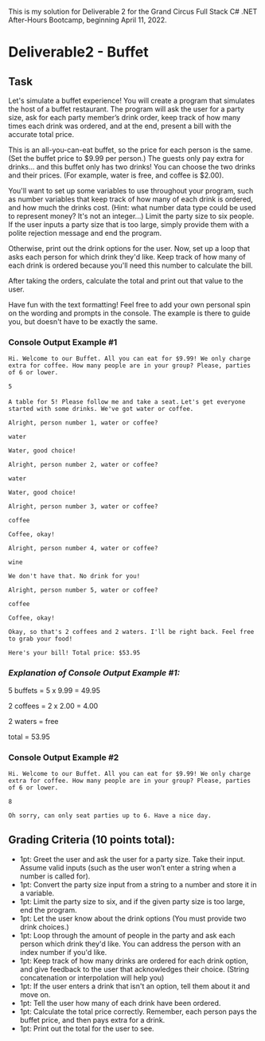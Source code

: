 
This is my solution for Deliverable 2 for the Grand Circus Full Stack C# .NET After-Hours Bootcamp, beginning April 11, 2022.

# Deliverable2 - Buffet

## Task
Let's simulate a buffet experience! You will create a program that simulates the host of a buffet restaurant. The program will ask the user for a party size, ask for each party member’s drink order, keep track of how many times each drink was ordered, and at the end, present a bill with the accurate total price.

This is an all-you-can-eat buffet, so the price for each person is the same. (Set the buffet price to $9.99 per person.) The guests only pay extra for drinks... and this buffet only has two drinks! You can choose the two drinks and their prices. (For example, water is free, and coffee is $2.00).

You'll want to set up some variables to use throughout your program, such as number variables that keep track of how many of each drink is ordered, and how much the drinks cost. (Hint: what number data type could be used to represent money? It's not an integer...) Limit the party size to six people. If the user inputs a party size that is too large, simply provide them with a polite rejection message and end the program.

Otherwise, print out the drink options for the user. Now, set up a loop that asks each person for which drink they'd like. Keep track of how many of each drink is ordered because you'll need this number to calculate the bill.

After taking the orders, calculate the total and print out that value to the user.

Have fun with the text formatting! Feel free to add your own personal spin on the wording and prompts in the console. The example is there to guide you, but doesn't have to be exactly the same.



### Console Output Example #1
`Hi. Welcome to our Buffet. All you can eat for $9.99! We only charge extra for coffee. How many people are in your group? Please, parties of 6 or lower.`

`5`

`A table for 5! Please follow me and take a seat.`
`Let's get everyone started with some drinks. We've got water or coffee.`

`Alright, person number 1, water or coffee?`

`water`

`Water, good choice!`

`Alright, person number 2, water or coffee?`

`water`

`Water, good choice!`


`Alright, person number 3, water or coffee?`

`coffee`

`Coffee, okay!`

`Alright, person number 4, water or coffee?`

`wine`

`We don't have that. No drink for you!`


`Alright, person number 5, water or coffee?`

`coffee`

`Coffee, okay!`

`Okay, so that's 2 coffees and 2 waters. I'll be right back. Feel free to grab your food!`

`Here's your bill! Total price: $53.95`


### *Explanation of Console Output Example #1:*

5 buffets = 5 x 9.99 = 49.95

2 coffees = 2 x 2.00 = 4.00

2 waters = free

total = 53.95

### Console Output Example #2
`Hi. Welcome to our Buffet. All you can eat for $9.99! We only charge extra for coffee. How many people are in your group? Please, parties of 6 or lower.`

`8`

`Oh sorry, can only seat parties up to 6. Have a nice day.`


## Grading Criteria (10 points total): 
- 1pt: Greet the user and ask the user for a party size. Take their input. Assume valid inputs (such as the user won’t enter a string when a number is called for).
- 1pt: Convert the party size input from a string to a number and store it in a variable.
- 1pt: Limit the party size to six, and if the given party size is too large, end the program.
- 1pt: Let the user know about the drink options (You must provide two drink choices.)
- 1pt: Loop through the amount of people in the party and ask each person which drink they'd like. You can address the person with an index number if you'd like. 
- 1pt: Keep track of how many drinks are ordered for each drink option, and give feedback to the user that acknowledges their choice. (String concatenation or interpolation will help you)
- 1pt: If the user enters a drink that isn't an option, tell them about it and move on.
- 1pt: Tell the user how many of each drink have been ordered.
- 1pt: Calculate the total price correctly. Remember, each person pays the buffet price, and then pays extra for a drink.
- 1pt: Print out the total for the user to see.
